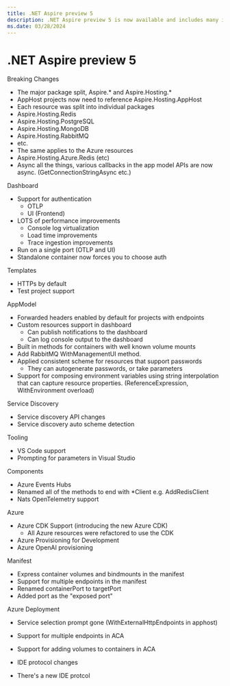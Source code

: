 ```yaml
---
title: .NET Aspire preview 5
description: .NET Aspire preview 5 is now available and includes many improvements and new capabilities
ms.date: 03/28/2024
---
```


# .NET Aspire preview 5

Breaking Changes
- The major package split, Aspire.* and Aspire.Hosting.*
- AppHost projects now need to reference Aspire.Hosting.AppHost
- Each resource was split into individual packages
 - Aspire.Hosting.Redis
 - Aspire.Hosting.PostgreSQL
 - Aspire.Hosting.MongoDB
 - Aspire.Hosting.RabbitMQ 
 - etc.
- The same applies to the Azure resources
 - Aspire.Hosting.Azure.Redis (etc)
- Async all the things, various callbacks in the app model APIs
are now async. (GetConnectionStringAsync etc.)

Dashboard
- Support for authentication 
  - OTLP
  - UI (Frontend)
- LOTS of performance improvements
   - Console log virtualization
   - Load time improvements
   - Trace ingestion improvements
- Run on a single port (OTLP and UI)
- Standalone container now forces you to choose auth

Templates
- HTTPs by default
- Test project support

AppModel
- Forwarded headers enabled by default for projects with endpoints
- Custom resources support in dashboard
  - Can publish notifications to the dashboard
  - Can log console output to the dashboard
- Built in methods for containers with well known volume mounts
- Add RabbitMQ WithManagementUI method.
- Applied consistent scheme for resources that support passwords
  - They can autogenerate passwords, or take parameters
- Support for composing environment variables using string interpolation
that can capture resource properties. (ReferenceExpression, WithEnvironment overload)


Service Discovery
- Service discovery API changes
- Service discovery auto scheme detection

Tooling
- VS Code support
- Prompting for parameters in Visual Studio

Components
- Azure Events Hubs
- Renamed all of the methods to end with *Client e.g. AddRedisClient
- Nats OpenTelemetry support

Azure
- Azure CDK Support (introducing the new Azure CDK)
  - All Azure resources were refactored to use the CDK
- Azure Provisioning for Development
- Azure OpenAI provisioning

Manifest
- Express container volumes and bindmounts in the manifest
- Support for multiple endpoints in the manifest
- Renamed containerPort to targetPort
- Added port as the "exposed port"

Azure Deployment
- Service selection prompt gone (WithExternalHttpEndpoints in apphost)
- Support for multiple endpoints in ACA
- Support for adding volumes to containers in ACA

- IDE protocol changes
 - There's a new IDE protcol
